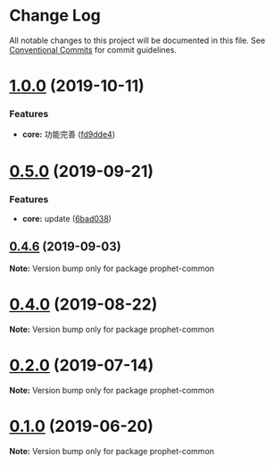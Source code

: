 # Change Log

All notable changes to this project will be documented in this file.
See [Conventional Commits](https://conventionalcommits.org) for commit guidelines.

# [1.0.0](https://github.com/stbui/prophet/compare/v0.4.6...v1.0.0) (2019-10-11)


### Features

* **core:** 功能完善 ([fd9dde4](https://github.com/stbui/prophet/commit/fd9dde4))





# [0.5.0](https://github.com/stbui/prophet/compare/v0.4.6...v0.5.0) (2019-09-21)


### Features

* **core:** update ([6bad038](https://github.com/stbui/prophet/commit/6bad038))





## [0.4.6](https://github.com/stbui/prophet/compare/v0.4.5...v0.4.6) (2019-09-03)

**Note:** Version bump only for package prophet-common





# [0.4.0](https://github.com/stbui/prophet/compare/v0.3.0...v0.4.0) (2019-08-22)

**Note:** Version bump only for package prophet-common





# [0.2.0](https://github.com/stbui/prophet/compare/v0.1.20...v0.2.0) (2019-07-14)

**Note:** Version bump only for package prophet-common





# [0.1.0](https://github.com/stbui/react-admin-kit/compare/v0.0.6...v0.1.0) (2019-06-20)

**Note:** Version bump only for package prophet-common
